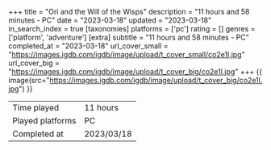 +++
title = "Ori and the Will of the Wisps"
description = "11 hours and 58 minutes - PC"
date = "2023-03-18"
updated = "2023-03-18"
in_search_index = true
[taxonomies]
platforms = ['pc']
rating = []
genres = ['platform', 'adventure']
[extra]
subtitle = "11 hours and 58 minutes - PC"
completed_at = "2023-03-18"
url_cover_small = "https://images.igdb.com/igdb/image/upload/t_cover_small/co2e1l.jpg"
url_cover_big = "https://images.igdb.com/igdb/image/upload/t_cover_big/co2e1l.jpg"
+++
{{ image(src="https://images.igdb.com/igdb/image/upload/t_cover_big/co2e1l.jpg") }}

|              |            |
| ------------ | ---------- |
| Time played  | 11 hours |
| Played platforms    | PC |
| Completed at | 2023/03/18 |


